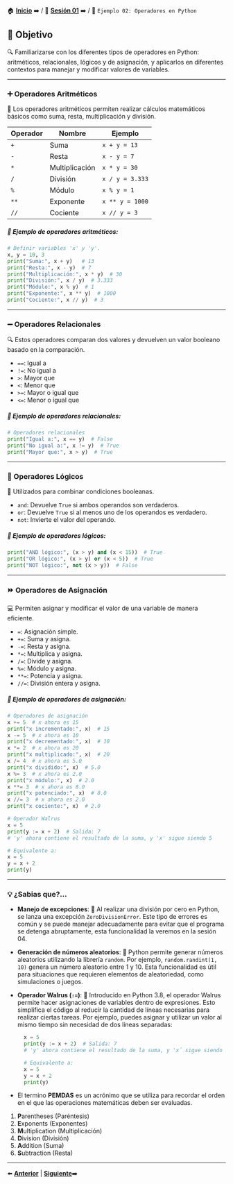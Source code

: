 🏠 [**Inicio**](../../Readme.md) ➡️ / 📖 [**Sesión 01**](../Readme.md) ➡️ / 📝 `Ejemplo 02: Operadores en Python`

## 🎯 Objetivo

🔍 Familiarizarse con los diferentes tipos de operadores en Python: aritméticos, relacionales, lógicos y de asignación, y aplicarlos en diferentes contextos para manejar y modificar valores de variables.

---

<!-- ## 🚀 Comencemos -->

### ➕ Operadores Aritméticos

🧮 Los operadores aritméticos permiten realizar cálculos matemáticos básicos como suma, resta, multiplicación y división.

| Operador | Nombre         | Ejemplo         |
|----------|----------------|-----------------|
| `+`      | Suma           | `x + y = 13`    |
| `-`      | Resta          | `x - y = 7`     |
| `*`      | Multiplicación | `x * y = 30`    |
| `/`      | División       | `x / y = 3.333` |
| `%`      | Módulo         | `x % y = 1`     |
| `**`     | Exponente      | `x ** y = 1000` |
| `//`     | Cociente       | `x // y = 3`    |


##### 📝 Ejemplo de operadores aritméticos:

```python
# Definir variables 'x' y 'y'.
x, y = 10, 3
print("Suma:", x + y)   # 13
print("Resta:", x - y)  # 7
print("Multiplicación:", x * y)  # 30
print("División:", x / y)  # 3.333
print("Módulo:", x % y)  # 1
print("Exponente:", x ** y)  # 1000
print("Cociente:", x // y)  # 3
```
---

### ➖ Operadores Relacionales

🔍 Estos operadores comparan dos valores y devuelven un valor booleano basado en la comparación.

- `==`: Igual a
- `!=`: No igual a
- `>`: Mayor que
- `<`: Menor que
- `>=`: Mayor o igual que
- `<=`: Menor o igual que


##### 📝 Ejemplo de operadores relacionales:

```python
# Operadores relacionales
print("Igual a:", x == y)  # False
print("No igual a:", x != y)  # True
print("Mayor que:", x > y)  # True
```
---

### 🔄 Operadores Lógicos

🤔 Utilizados para combinar condiciones booleanas.

- `and`: Devuelve `True` si ambos operandos son verdaderos.
- `or`: Devuelve `True` si al menos uno de los operandos es verdadero.
- `not`: Invierte el valor del operando.


##### 📝 Ejemplo de operadores lógicos:

```python
print("AND lógico:", (x > y) and (x < 15))  # True
print("OR lógico:", (x > y) or (x < 5))  # True
print("NOT lógico:", not (x > y))  # False
```
---

### ⏩ Operadores de Asignación

💻 Permiten asignar y modificar el valor de una variable de manera eficiente.

- `=`: Asignación simple.
- `+=`: Suma y asigna.
- `-=`: Resta y asigna.
- `*=`: Multiplica y asigna.
- `/=`: Divide y asigna.
- `%=`: Módulo y asigna.
- `**=`: Potencia y asigna.
- `//=`: División entera y asigna.


##### 📝 Ejemplo de operadores de asignación:

```python
# Operadores de asignación
x += 5  # x ahora es 15
print("x incrementado:", x)  # 15
x -= 5  # x ahora es 10
print("x decrementado:", x)  # 10
x *= 2  # x ahora es 20
print("x multiplicado:", x)  # 20
x /= 4  # x ahora es 5.0
print("x dividido:", x)  # 5.0
x %= 3  # x ahora es 2.0
print("x módulo:", x)  # 2.0
x **= 3  # x ahora es 8.0
print("x potenciado:", x)  # 8.0
x //= 3  # x ahora es 2.0
print("x cociente:", x)  # 2.0

# Operador Walrus
x = 5
print(y := x + 2)  # Salida: 7
# 'y' ahora contiene el resultado de la suma, y 'x' sigue siendo 5

# Equivalente a:
x = 5
y = x + 2
print(y)
```

---

### 💡 **¿Sabias que?...**

- **Manejo de excepciones**: 🚨 Al realizar una división por cero en Python, se lanza una excepción `ZeroDivisionError`. Este tipo de errores es común y se puede manejar adecuadamente para evitar que el programa se detenga abruptamente, esta funcionalidad la veremos en la sesión 04. 
  
- **Generación de números aleatorios**: 🎲 Python permite generar números aleatorios utilizando la librería `random`. Por ejemplo, `random.randint(1, 10)` genera un número aleatorio entre 1 y 10. Esta funcionalidad es útil para situaciones que requieren elementos de aleatoriedad, como simulaciones o juegos.

- **Operador Walrus (`:=`)**: 🧐 Introducido en Python 3.8, el operador Walrus permite hacer asignaciones de variables dentro de expresiones. Esto simplifica el código al reducir la cantidad de líneas necesarias para realizar ciertas tareas. Por ejemplo, puedes asignar y utilizar un valor al mismo tiempo sin necesidad de dos líneas separadas:

  ```python
    x = 5
    print(y := x + 2)  # Salida: 7
    # 'y' ahora contiene el resultado de la suma, y 'x´ sigue siendo 5.

    # Equivalente a:
    x = 5
    y = x + 2
    print(y)
    ```

-  El termino **PEMDAS** es un acrónimo que se utiliza para recordar el orden en el que las operaciones matemáticas deben ser evaluadas.  

  1. **P**arentheses (Paréntesis)
  1. **E**xponents (Exponentes)
  1. **M**ultiplication (Multiplicación)
  1. **D**ivision (División)
  1. **A**ddition (Suma)
  1. **S**ubtraction (Resta)

---

⬅️ [**Anterior**](../Readme.md) | [**Siguiente**](../Reto-02/Readme.md)➡️
